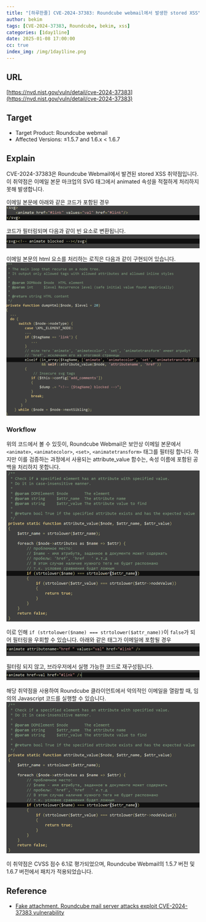 ```yaml
---
title: "[하루한줄] CVE-2024-37383: Roundcube webmail에서 발생한 stored XSS"
author: bekim
tags: [CVE-2024-37383, Roundcube, bekim, xss]
categories: [1day1line]
date: 2025-01-08 17:00:00
cc: true
index_img: /img/1day1line.png
---
```


## URL

[https://nvd.nist.gov/vuln/detail/cve-2024-37383](https://nvd.nist.gov/vuln/detail/cve-2024-37383)



## Target

- Target Product: Roundcube webmail
- Affected Versions: ≤1.5.7 and 1.6.x < 1.6.7



## Explain

CVE-2024-37383은 Roundcube Webmail에서 발견된 stored XSS 취약점입니다.  이 취약점은 이메일 본문 마크업의 SVG 태그에서 animated 속성을 적절하게 처리하지 못해 발생합니다.

이메일 본문에 아래와 같은 코드가 포함된 경우
![](./2025-01-08/image.png)

코드가 필터링되며 다음과 같이 빈 요소로 변환됩니다.
![](./2025-01-08/image1.png)

이메일 본문의 html 요소를 처리하는 로직은 다음과 같이 구현되어 있습니다. 
![](./2025-01-08/image2.png)

### Workflow

위의 코드에서 볼 수 있듯이, Roundcube Webmail은 보안상 이메일 본문에서 `<animate>`, `<animatecolor>`, `<set>`, `<animatetransform>` 태그를 필터링 합니다. 하지만 이를 검증하는 과정에서 사용되는 attribute_value 함수는, 속성 이름에 포함된 공백을 처리하지 못합니다.
![](./2025-01-08/image3.png)

이로 인해 `if (strtolower($name) === strtolower($attr_name))`이 `false`가 되어 필터링을 우회할 수 있습니다.
아래와 같은 태그가 이메일에 포함될 경우
![](./2025-01-08/image4.png)

필터링 되지 않고, 브라우저에서 실행 가능한 코드로 재구성됩니다.
![](./2025-01-08/image5.png)

해당 취약점을 사용하여 Roundcube 클라이언트에서 악의적인 이메일을 열람할 때, 임의의 Javascript 코드를 실행할 수 있습니다.
![](./2025-01-08/image3.png)

이 취약점은 CVSS 점수 6.1로 평가되었으며, Roundcube Webmail의 1.5.7 버전 및 1.6.7 버전에서 패치가 적용되었습니다.



## Reference

- [Fake attachment. Roundcube mail server attacks exploit CVE-2024-37383 vulnerability](https://global.ptsecurity.com/analytics/pt-esc-threat-intelligence/fake-attachment-roundcube-mail-server-attacks-exploit-cve-2024-37383-vulnerability)
